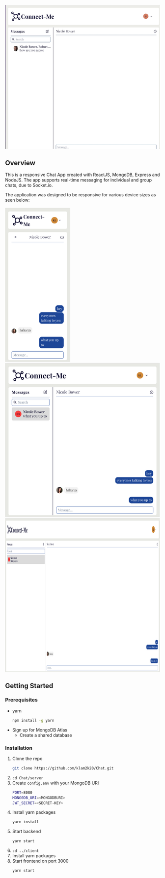 <p align="center">
    <img src="imgs/demo.gif">
</p>

## Overview

This is a responsive Chat App created with ReactJS, MongoDB, Express and NodeJS.
The app supports real-time messaging for individual and group chats, due to
Socket.io.

The application was designed to be responsive for various device sizes as seen below: <br> <br>
<img src="imgs/chat-sm.png" height=500>
<img src="imgs/chat-md.png" height=500>
<img src="imgs/chat-lg.png" height=500>

## Getting Started

### Prerequisites

- yarn
  ```sh
  npm install -g yarn
  ```
- Sign up for MongoDB Atlas
  - Create a shared database

### Installation

1. Clone the repo
   ```sh
   git clone https://github.com/klam2k20/Chat.git
   ```
2. `cd Chat/server`
3. Create `config.env` with your MongoDB URI
   ```sh
   PORT=8080
   MONG0DB_URI=<MONGODBURI>
   JWT_SECRET=<SECRET-KEY>
   ```
4. Install yarn packages
   ```sh
   yarn install
   ```
5. Start backend
   ```sh
   yarn start
   ```
6. `cd ../client`
7. Install yarn packages
8. Start frontend on port 3000
   ```sh
   yarn start
   ```
